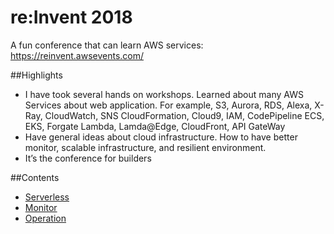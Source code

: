 # 
# re:Invent 2018

A fun conference that can learn AWS services: https://reinvent.awsevents.com/

##Highlights 
- I have took several hands on workshops. Learned about many AWS Services about web application. For example,
S3, Aurora, RDS, Alexa, X-Ray, CloudWatch, SNS
CloudFormation, Cloud9, IAM, CodePipeline
ECS, EKS, Forgate
Lambda, Lamda@Edge, CloudFront, API GateWay
- Have general ideas about cloud infrastructure. How to have better monitor, scalable infrastructure, and resilient environment. 
- It’s the conference for builders 

##Contents
- [Serverless](Serverless.md)
- [Monitor](Monitor.md)
- [Operation](Operation.md)
